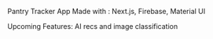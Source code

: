 Pantry Tracker App
Made with : Next.js, Firebase, Material UI

Upcoming Features: AI recs and image classification
